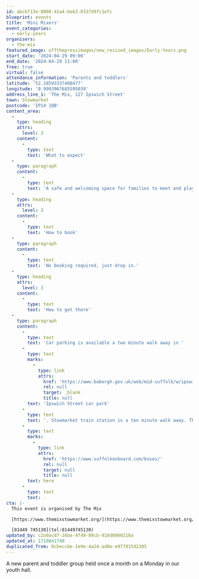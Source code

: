 ```yaml
---
id: abcbf13e-8000-41a4-be63-0337d9fc1efc
blueprint: events
title: 'Mini Mixers'
event_categories:
  - early-years
organisers:
  - the-mix
featured_image: offthepressimages/new_resized_images/Early-Years.png
start_date: '2024-04-29 09:00'
end_date: '2024-04-29 11:00'
free: true
virtual: false
attendance_information: 'Parents and toddlers'
latitude: '52.18593337408477'
longitude: '0.9993967685595039'
address_line_1: 'The Mix, 127 Ipswich Street'
town: Stowmarket
postcode: 'IP14 1BB'
content_area:
  -
    type: heading
    attrs:
      level: 3
    content:
      -
        type: text
        text: 'What to expect'
  -
    type: paragraph
    content:
      -
        type: text
        text: 'A safe and welcoming space for families to meet and play with regular support and advice from specialists.'
  -
    type: heading
    attrs:
      level: 3
    content:
      -
        type: text
        text: 'How to book'
  -
    type: paragraph
    content:
      -
        type: text
        text: 'No booking required, just drop in.'
  -
    type: heading
    attrs:
      level: 3
    content:
      -
        type: text
        text: 'How to get there'
  -
    type: paragraph
    content:
      -
        type: text
        text: 'Car parking is available a two minute walk away in '
      -
        type: text
        marks:
          -
            type: link
            attrs:
              href: 'https://www.babergh.gov.uk/web/mid-suffolk/w/ipswich-street-car-park-1'
              rel: null
              target: _blank
              title: null
        text: 'Ipswich Street car park'
      -
        type: text
        text: '. Stowmarket train station is a ten minute walk away. The nearest bus stop is one minute walk away, see the latest bus timetables '
      -
        type: text
        marks:
          -
            type: link
            attrs:
              href: 'https://www.suffolkonboard.com/buses/'
              rel: null
              target: null
              title: null
        text: here
      -
        type: text
        text: .
cta: |-
  This event is organised by The Mix

  [https://www.themixstowmarket.org/](https://www.themixstowmarket.org/) 

  [01449 745130](tel:01449745130)
updated_by: c2a9acd7-26be-4f49-89cb-918d0960210a
updated_at: 1710841740
duplicated_from: 0cbeccbe-1e9e-4a24-ad8e-e977815d2205
---
```

A new parent and toddler group held once a month on a Monday in our youth hall.